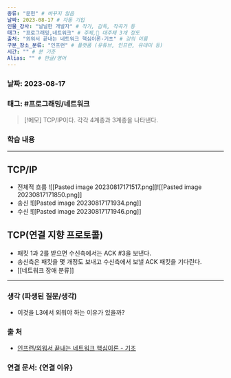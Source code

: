 ```yaml
---
종류: "문헌" # 바꾸지 않음
날짜: 2023-08-17 # 자동 기입
인물_강사: "널널한 개발자" # 작가, 감독, 작곡가 등
태그: "프로그래밍,네트워크" # 주제, 대주제 3개 정도
출처: "외워서 끝내는 네트워크 핵심이론-기초" # 강의 이름
구분_장소_분류: "인프런" # 플랫폼 (유튜브, 인프런, 유데미 등)
시간: "" # 분 기준
Alias: "" # 한글/영어
---
```


### 날짜: 2023-08-17

### 태그: #프로그래밍/네트워크

>[!메모]
> TCP/IP이다. 각각 4계층과 3계층을 나타낸다.
### 학습 내용
---
## TCP/IP
- 전체적 흐름
![[Pasted image 20230817171517.png]]![[Pasted image 20230817171850.png]]
- 송신
![[Pasted image 20230817171934.png]]
- 수신
![[Pasted image 20230817171946.png]]
## TCP(연결 지향 프로토콜)
- 패킷 1과 2를 받으면 수신측에서는 ACK \#3을 보낸다. 
- 송신측은 패킷을 몇 개정도 보내고 수신측에서 보낼 ACK 패킷을 기다린다.
- [[네트워크 장애 분류]]
---
### 생각 (파생된 질문/생각)
- 이것을 L3에서 외워야 하는 이유가 있을까?

### 출 처
- [인프런/외워서 끝내는 네트워크 핵심이론 - 기초 ](https://www.inflearn.com/course/%EB%84%A4%ED%8A%B8%EC%9B%8C%ED%81%AC-%ED%95%B5%EC%8B%AC%EC%9D%B4%EB%A1%A0-%EA%B8%B0%EC%B4%88/dashboard)

### 연결 문서: {연결 이유}
